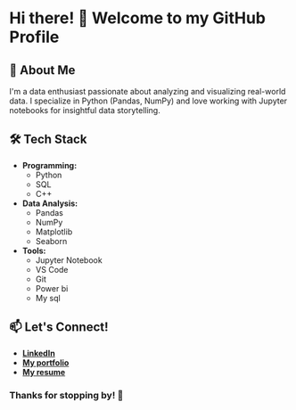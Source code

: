 # Hi there! 👋 Welcome to my GitHub Profile

## 🚀 About Me
I'm a data enthusiast passionate about analyzing and visualizing real-world data. I specialize in Python (Pandas, NumPy) and love working with Jupyter notebooks for insightful data storytelling.

## 🛠 Tech Stack
- **Programming:**
  - Python
  - SQL
  - C++
- **Data Analysis:**
  - Pandas
  - NumPy
  - Matplotlib
  - Seaborn
- **Tools:**
  - Jupyter Notebook
  - VS Code
  - Git
  - Power bi
  - My sql
  


## 📫 Let's Connect!
- **[LinkedIn](https://www.linkedin.com/in/alial-tayeb/)**
- **[My portfolio](https://ali-al-tayeb.github.io/Ali-s-portfolio-website/)**
- **[My resume](https://drive.google.com/file/d/12kr1THoe8eaUVsK5R01HqzDkLiLSIgEC/view)**


### Thanks for stopping by! 🚀
